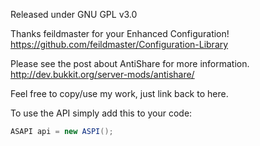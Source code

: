 Released under GNU GPL v3.0

Thanks feildmaster for your Enhanced Configuration!
https://github.com/feildmaster/Configuration-Library

Please see the post about AntiShare for more information.
http://dev.bukkit.org/server-mods/antishare/

Feel free to copy/use my work, just link back to here.

To use the API simply add this to your code:

```java
ASAPI api = new ASPI();
```

